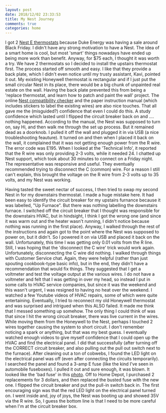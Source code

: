 ```yaml
---
layout: post
date: 2018/12/02 23:33:53
title: My Nest Journey
comments: true
categories: home
---
```


I got 2 [Nest E thermostats](https://amzn.to/2zE10T1) because Duke Energy was having a sale around
Black Friday. I didn't have any strong motivation to have a Nest. The idea of a smart home is cool,
but most 'smart' things nowadays have ended up being more work than benefit. Anyway, for $75 each, I
thought it was worth a try. We have 2 thermostats so I decided to install the upstairs thermostat
first. The process started off smooth and easy. I like that they provide a back plate, which I
didn't even notice until my trusty assistant, Kavi, pointed it out. My existing Honeywell thermostat
is rectangular and if I just put the small circular Nest in its place, there would be a big chunk of
unpainted real estate on the wall. Having the back plate prevented this from being a 'replace
thermostat, and learn how to patch and paint the wall' project. The online [Nest compatibility
checker](https://nest.com/support/article/How-to-tell-if-your-heating-and-cooling-system-will-work-with-the-Nest-Thermostat#works/?mode=guide)
and the paper instruction manual (which includes stickers to label the existing wires) are also nice
touches. That all gave me the (misguided?) confidence that even I could do this. A study confidence
which lasted until I flipped the circuit breaker back on and .... nothing happened. According to the
manual, the Nest was supposed to turn on, say Hi, and then walk me through the set up process. But
it remained dead as a doorknob. I pulled it off the wall and plugged it in via USB (a nice
troubleshooting feauture). It turned on and then when I placed it back on the wall, it complained
that it was not getting enough power from the R wire. The error code was E195. When I looked at the
'Technical Info', it reported that the R wire was only providing 2-3 volts, while it needed 24. I
chatted up Nest support, which took about 30 minutes to connect on a Friday night. The
representative was responsive and useful. They eventually recommended trying to disconnect the C
(common) wire. For a reason I still can't explain, this brought the voltage on the R wire from 2-3
volts up to 35 volts, and my Nest was working.

Having tasted the sweet nectar of success, I then tried to swap my second Nest in for my downstairs
thermostat. I made a huge mistake here. It had been easy to identify the circuit breaker for my
upstairs furnance because it was labelled, "Up Furnace". But there was nothing labelling the
downstairs furnace. I switched off the circuit breaker that I thought was responsible for the
downstairs HVAC, but in hindsight, I think I got the wrong one (and since it was warm out and the
heater wasn't running, I didn't notice because nothing was running in the first place). Anyway, I
walked through the rest of the instructions and again got to the point where the Nest was supposed
to power on, but it didn't. So I powered it on via USB and placed it back on the wall.
Unfortunately, this time I was getting only 0.01 volts from the R line. Still, I was hoping that the
'disconnect the C wire' trick would work again. Unfortunately, disconnecting the C wire did nothing.
I walked through things with Customer Service chat. Again, they were helpful (rather than just
spouting cookbook-type basic info), but in the end, they didn't have a recommendation that would fix
things. They suggested that I get a voltmeter and test the voltage output at the various wires. I do
not have a voltmeter and felt that I was getting in over my head, so instead I put in some calls to
HVAC service companies, but since it was the weekend and this wasn't urgent, I was resigned to
having no heat over the weekend. I watched a few Youtube videos of HVAC repairs, some of which were
quite entertaining. Eventually, I tried to reconnect my old Honeywell thermostat and was surprised
and intrigued when this ALSO failed. It made me think that I messed something up somehow. The only
thing I could think of was that since I hit the wrong circuit breaker, there was live current in the
wires. While moving them from the Honeywell to the Nest, perhaps I touched 2 wires together causing
the system to short circuit. I don't remember noticing a spark or anything, but that was my best
guess. I eventually watched enough videos to give myself confidence that I could open up the HVAC
and find the electrical panel. I did that successfully (after turning off the CORRECT circuit
breaker, and also pulling out the pull out switch next to the furnace). After cleaning out a ton of
cobwebs, I found the LED light on the electrical panel was off (even after connecting the circuits
temporarily). I searched the panel and found a 3-amp E fuse (like the kind I've seen in automobile
fuseboxes). I pulled it out and sure enough, it was blown. It looked like the 'bad fuse' in this
[photo](https://www.yourmechanic.com/article/how-to-check-fuses-by-rocco-lovetere). Off to Home
Depot, I purchased 2 replacements for 3 dollars, and then replaced the busted fuse with the new one.
I flipped the circuit breaker and put the pull-in switch back in. The first encouraging sign was
that the red LED light on the electrical panel turned on. I went inside and, joy of joys, the Nest
was booting up and showed 35V via the R wire. So, I guess the bottom line is that I need to be more
careful when I'm at the circuit breaker box.
